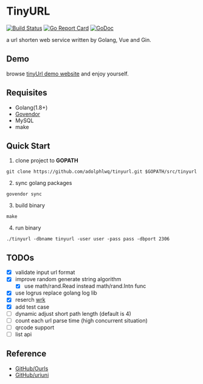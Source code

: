 # TinyURL

[![Build Status](https://travis-ci.org/adolphlwq/tinyurl.svg?branch=master)](https://travis-ci.org/adolphlwq/tinyurl)  [![Go Report Card](https://goreportcard.com/badge/github.com/adolphlwq/tinyurl)](https://goreportcard.com/report/github.com/adolphlwq/tinyurl)  [![GoDoc](https://godoc.org/github.com/adolphlwq/tinyurl?status.svg)](https://godoc.org/github.com/adolphlwq/tinyurl)

a url shorten web service written by Golang, Vue and Gin.

## Demo
browse [tinyUrl demo website](http://tinyurl.adolphlwq.xyz) and enjoy yourself.

## Requisites
- Golang(1.8+)
- [Govendor](https://github.com/kardianos/govendor)
- MySQL
- make

## Quick Start
1. clone project to **GOPATH**
```
git clone https://github.com/adolphlwq/tinyurl.git $GOPATH/src/tinyurl
```
2. sync golang packages
```
govendor sync
```
3. build binary
```
make
```
4. run binary
```
./tinyurl -dbname tinyurl -user user -pass pass -dbport 2306
```

## TODOs
- [X] validate input url format
- [X] improve random generate string algorithm
    - [X] use math/rand.Read instead math/rand.Intn func
- [X] use logrus replace golang log lib
- [X] reserch [wrk](https://github.com/wg/wrk)
- [X] add test case
- [ ] dynamic adjust short path length (default is 4)
- [ ] count each url parse time (high concurrent situation)
- [ ] qrcode support
- [ ] list api

## Reference
- [GitHub/Ourls](https://github.com/takashiki/Ourls)
- [GitHub/uriuni](https://github.com/dchest/uniuri)
